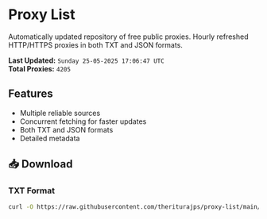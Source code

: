 # Proxy List

Automatically updated repository of free public proxies. Hourly refreshed HTTP/HTTPS proxies in both TXT and JSON formats.

**Last Updated:** `Sunday 25-05-2025 17:06:47 UTC`  
**Total Proxies:** `4205`

## Features
- Multiple reliable sources
- Concurrent fetching for faster updates
- Both TXT and JSON formats
- Detailed metadata

## 📥 Download

### TXT Format
```bash
curl -O https://raw.githubusercontent.com/theriturajps/proxy-list/main/proxies.txt
